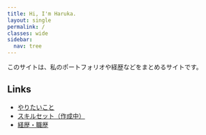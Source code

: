 ```yaml
---
title: Hi, I'm Haruka.
layout: single
permalink: /
classes: wide
sidebar:
  nav: tree
---
```


このサイトは、私のポートフォリオや経歴などをまとめるサイトです。

## Links

- [やりたいこと](https://note.com/hulk510/n/n2229ddd53439)
- [スキルセット（作成中）](/skill-set)
- [経歴・職歴](/resume)

